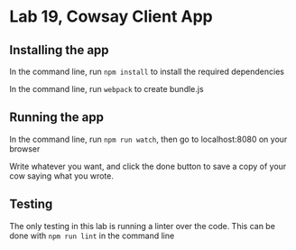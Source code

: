 # Lab 19, Cowsay Client App

## Installing the app

In the command line, run `npm install` to install the required dependencies

In the command line, run `webpack` to create bundle.js

## Running the app

In the command line, run `npm run watch`, then go to localhost:8080 on your browser

Write whatever you want, and click the done button to save a copy of your cow saying what you wrote.

## Testing

The only testing in this lab is running a linter over the code. This can be done with `npm run lint` in the command line
